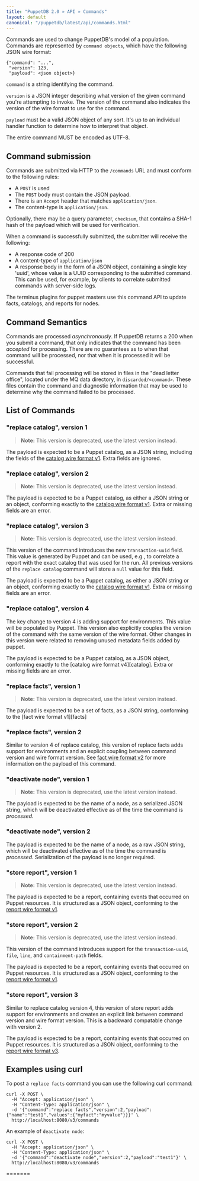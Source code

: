 ```yaml
---
title: "PuppetDB 2.0 » API » Commands"
layout: default
canonical: "/puppetdb/latest/api/commands.html"
---
```


[factsv1]: ./wire_format/facts_format_v1.html
[catalogv1]: ./wire_format/catalog_format_v1.html
[reportv1]: ./wire_format/report_format_v1.html
[factsv2]: ./wire_format/facts_format_v2.html
[catalogv4]: ./wire_format/catalog_format_v4.html
[reportv3]: ./wire_format/report_format_v3.html

Commands are used to change PuppetDB's
model of a population. Commands are represented by `command objects`,
which have the following JSON wire format:

    {"command": "...",
     "version": 123,
     "payload": <json object>}

`command` is a string identifying the command.

`version` is a JSON integer describing what version of the given
command you're attempting to invoke. The version of the command
also indicates the version of the wire format to use for the command.

`payload` must be a valid JSON object of any sort. It's up to an
individual handler function to determine how to interpret that object.

The entire command MUST be encoded as UTF-8.

## Command submission

Commands are submitted via HTTP to the `/commands` URL and must
conform to the following rules:

* A `POST` is used
* The `POST` body must contain the JSON payload.
* There is an `Accept` header that matches `application/json`.
* The content-type is `application/json`.

Optionally, there may be a query parameter, `checksum`, that contains a SHA-1 hash of
the payload which will be used for verification.

When a command is successfully submitted, the submitter will
receive the following:

* A response code of 200
* A content-type of `application/json`
* A response body in the form of a JSON object, containing a single key 'uuid', whose
  value is a UUID corresponding to the submitted command. This can be used, for example, by
  clients to correlate submitted commands with server-side logs.

The terminus plugins for puppet masters use this command API to update facts, catalogs, and reports for nodes. 

## Command Semantics

Commands are processed _asynchronously_. If PuppetDB returns a 200
when you submit a command, that only indicates that the command has
been _accepted_ for processing. There are no guarantees as to when
that command will be processed, nor that when it is processed it will
be successful.

Commands that fail processing will be stored in files in the "dead
letter office", located under the MQ data directory, in
`discarded/<command>`. These files contain the command and diagnostic
information that may be used to determine why the command failed to be
processed.

## List of Commands

### "replace catalog", version 1

> **Note:** This version is deprecated, use the latest version instead.

The payload is expected to be a Puppet catalog, as a JSON string, including the
fields of the [catalog wire format v1][catalogv1]. Extra fields are
ignored.

### "replace catalog", version 2

> **Note:** This version is deprecated, use the latest version instead.

The payload is expected to be a Puppet catalog, as either a JSON string or an
object, conforming exactly to the [catalog wire
format v1][catalogv1]. Extra or missing fields are an error.

### "replace catalog", version 3

> **Note:** This version is deprecated, use the latest version instead.

This version of the command introduces the new `transaction-uuid` field.  This
value is generated by Puppet and can be used, e.g., to correlate a report with
the exact catalog that was used for the run.  All previous versions of the
`replace catalog` command will store a `null` value for this field.

The payload is expected to be a Puppet catalog, as either a JSON string or an
object, conforming exactly to the [catalog wire
format v1][catalogv4]. Extra or missing fields are an error.

### "replace catalog", version 4

The key change to version 4 is adding support for environments. This
value will be populated by Puppet. This version also explicitly
couples the version of the command with the same version of the wire
format. Other changes in this version were related to removing unused
metadata fields added by puppet.

The payload is expected to be a Puppet catalog, as a JSON object, conforming
exactly to the [catalog wire format v4][catalog]. Extra or missing fields
are an error.

### "replace facts", version 1

> **Note:** This version is deprecated, use the latest version instead.

The payload is expected to be a set of facts, as a JSON string, conforming to
the [fact wire format v1][facts]

### "replace facts", version 2

Similar to version 4 of replace catalog, this version of replace facts adds support
for environments and an explicit coupling between command version and wire format
version. See [fact wire format v2][factsv2] for more information on the payload of
this command.

### "deactivate node", version 1

> **Note:** This version is deprecated, use the latest version instead.

The payload is expected to be the name of a node, as a serialized JSON string, which will be deactivated
effective as of the time the command is *processed*.

### "deactivate node", version 2

The payload is expected to be the name of a node, as a raw JSON string, which will be deactivated
effective as of the time the command is *processed*. Serialization of the payload is no
longer required.

### "store report", version 1

> **Note:** This version is deprecated, use the latest version instead.

The payload is expected to be a report, containing events that occurred on Puppet
resources.  It is structured as a JSON object, conforming to the
[report wire format v1][reportv1].


### "store report", version 2

> **Note:** This version is deprecated, use the latest version instead.

This version of the command introduces support for the `transaction-uuid`,
`file`, `line`, and `containment-path` fields.

The payload is expected to be a report, containing events that occurred on Puppet
resources.  It is structured as a JSON object, conforming to the
[report wire format v1][reportv1].

### "store report", version 3

Similar to replace catalog version 4, this version of store report adds support
for environments and creates an explicit link between command version and wire
format version. This is a backward compatable change with version 2.

The payload is expected to be a report, containing events that occurred on Puppet
resources.  It is structured as a JSON object, conforming to the
[report wire format v3][reportv3].

## Examples using curl

To post a `replace facts` command you can use the following curl command:

    curl -X POST \
      -H "Accept: application/json" \
      -H "Content-Type: application/json" \
      -d '{"command":"replace facts","version":2,"payload":{"name":"test1","values":{"myfact":"myvalue"}}}' \
      http://localhost:8080/v3/commands

An example of `deactivate node`:

    curl -X POST \
      -H "Accept: application/json" \
      -H "Content-Type: application/json" \
      -d '{"command":"deactivate node","version":2,"payload":"test1"}' \
      http://localhost:8080/v3/commands
=======
